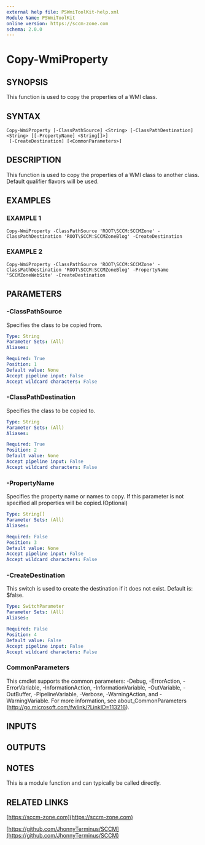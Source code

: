 ```yaml
---
external help file: PSWmiToolKit-help.xml
Module Name: PSWmiToolKit
online version: https://sccm-zone.com
schema: 2.0.0
---
```


# Copy-WmiProperty

## SYNOPSIS
This function is used to copy the properties of a WMI class.

## SYNTAX

```
Copy-WmiProperty [-ClassPathSource] <String> [-ClassPathDestination] <String> [[-PropertyName] <String[]>]
 [-CreateDestination] [<CommonParameters>]
```

## DESCRIPTION
This function is used to copy the properties of a WMI class to another class.
Default qualifier flavors will be used.

## EXAMPLES

### EXAMPLE 1
```
Copy-WmiProperty -ClassPathSource 'ROOT\SCCM:SCCMZone' -ClassPathDestination 'ROOT\SCCM:SCCMZoneBlog' -CreateDestination
```

### EXAMPLE 2
```
Copy-WmiProperty -ClassPathSource 'ROOT\SCCM:SCCMZone' -ClassPathDestination 'ROOT\SCCM:SCCMZoneBlog' -PropertyName 'SCCMZoneWebSite' -CreateDestination
```

## PARAMETERS

### -ClassPathSource
Specifies the class to be copied from.

```yaml
Type: String
Parameter Sets: (All)
Aliases:

Required: True
Position: 1
Default value: None
Accept pipeline input: False
Accept wildcard characters: False
```

### -ClassPathDestination
Specifies the class to be copied to.

```yaml
Type: String
Parameter Sets: (All)
Aliases:

Required: True
Position: 2
Default value: None
Accept pipeline input: False
Accept wildcard characters: False
```

### -PropertyName
Specifies the property name or names to copy.
If this parameter is not specified all properties will be copied.(Optional)

```yaml
Type: String[]
Parameter Sets: (All)
Aliases:

Required: False
Position: 3
Default value: None
Accept pipeline input: False
Accept wildcard characters: False
```

### -CreateDestination
This switch is used to create the destination if it does not exist.
Default is: $false.

```yaml
Type: SwitchParameter
Parameter Sets: (All)
Aliases:

Required: False
Position: 4
Default value: False
Accept pipeline input: False
Accept wildcard characters: False
```

### CommonParameters
This cmdlet supports the common parameters: -Debug, -ErrorAction, -ErrorVariable, -InformationAction, -InformationVariable, -OutVariable, -OutBuffer, -PipelineVariable, -Verbose, -WarningAction, and -WarningVariable.
For more information, see about_CommonParameters (http://go.microsoft.com/fwlink/?LinkID=113216).

## INPUTS

## OUTPUTS

## NOTES
This is a module function and can typically be called directly.

## RELATED LINKS

[https://sccm-zone.com](https://sccm-zone.com)

[https://github.com/JhonnyTerminus/SCCM](https://github.com/JhonnyTerminus/SCCM)

